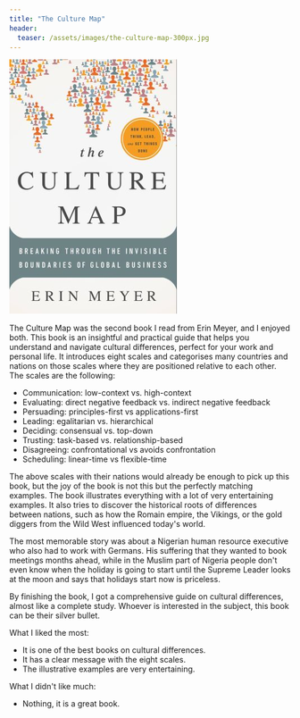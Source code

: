 ```yaml
---
title: "The Culture Map"
header:
  teaser: /assets/images/the-culture-map-300px.jpg
---
```


![](/assets/images/the-culture-map-300px.jpg)

The Culture Map was the second book I read from Erin Meyer, and I enjoyed both. This book is an insightful and practical guide that helps you understand and navigate cultural differences, perfect for your work and personal life. It introduces eight scales and categorises many countries and nations on those scales where they are positioned relative to each other. The scales are the following:
- Communication: low-context vs. high-context
- Evaluating: direct negative feedback vs. indirect negative feedback
- Persuading: principles-first vs applications-first
- Leading: egalitarian vs. hierarchical
- Deciding: consensual vs. top-down
- Trusting: task-based vs. relationship-based
- Disagreeing: confrontational vs avoids confrontation
- Scheduling: linear-time vs flexible-time

The above scales with their nations would already be enough to pick up this book, but the joy of the book is not this but the perfectly matching examples. The book illustrates everything with a lot of very entertaining examples. It also tries to discover the historical roots of differences between nations, such as how the Romain empire, the Vikings, or the gold diggers from the Wild West influenced today's world.

The most memorable story was about a Nigerian human resource executive who also had to work with Germans. His suffering that they wanted to book meetings months ahead, while in the Muslim part of Nigeria people don't even know when the holiday is going to start until the Supreme Leader looks at the moon and says that holidays start now is priceless.

By finishing the book, I got a comprehensive guide on cultural differences, almost like a complete study. Whoever is interested in the subject, this book can be their silver bullet.

What I liked the most:
- It is one of the best books on cultural differences.
- It has a clear message with the eight scales.
- The illustrative examples are very entertaining.

What I didn't like much:
- Nothing, it is a great book.
